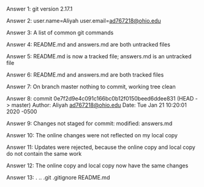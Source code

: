 Answer 1: git version 2.17.1

Answer 2: user.name=Aliyah user.email=ad767218@ohio.edu

Answer 3: A list of common git commands

Answer 4: README.md and answers.md are both untracked files

Answer 5: README.md is now a tracked file; answers.md is an untracked file

Answer 6: README.md and answers.md are both tracked files

Answer 7: On branch master 
	nothing to commit, working tree clean

Answer 8: commit 0e7f2d9e4c091c166bc0b12f0150beed6ddee831 (HEAD -> master)
	Author: Aliyah <ad767218@ohio.edu>
	Date: Tue Jan 21 10:20:01 2020 -0500

Answer 9: Changes not staged for commit:
	modified: answers.md

Answer 10: The online changes were not reflected on my local copy

Answer 11: Updates were rejected, because the online copy and local copy do not
	contain the same work

Answer 12: The online copy and local copy now have the same changes

Answer 13: . .. .git .gitignore README.md



